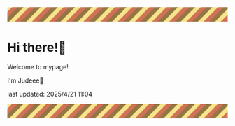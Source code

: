 <!-- Header image -->
<img src="./pokemon/pokemon_4.png" width="1000">

# Hi there!👋

Welcome to mypage!

I'm Judeee🐷

last updated: 2025/4/21 11:04

<!-- Footer image -->
<img src="./pokemon/pokemon_4.png" width="1000">
